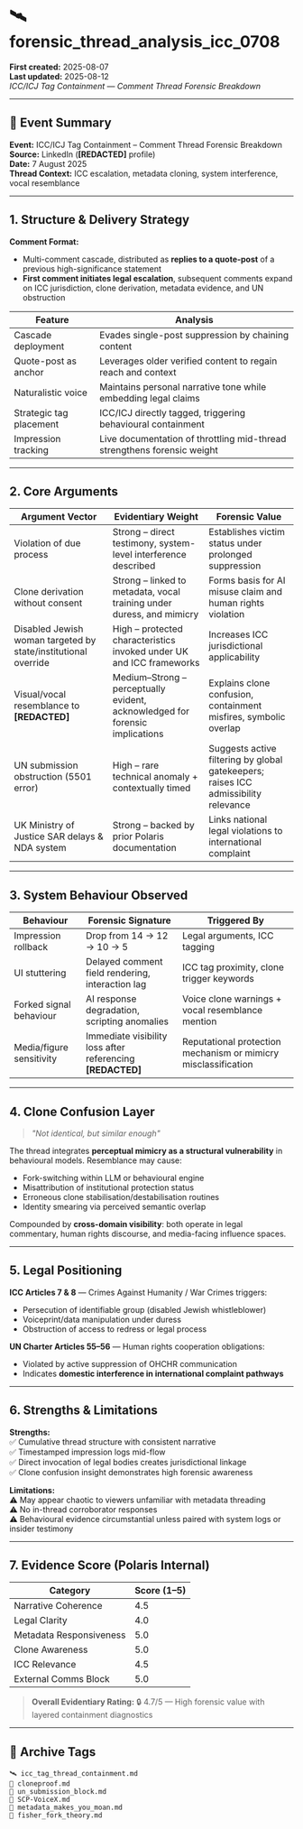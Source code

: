 # 🛰️ forensic_thread_analysis_icc_0708
**First created:** 2025-08-07  
**Last updated:** 2025-08-12  
*ICC/ICJ Tag Containment — Comment Thread Forensic Breakdown*

---

## 📄 Event Summary
**Event:** ICC/ICJ Tag Containment – Comment Thread Forensic Breakdown  
**Source:** LinkedIn (**[REDACTED]** profile)  
**Date:** 7 August 2025  
**Thread Context:** ICC escalation, metadata cloning, system interference, vocal resemblance

---

## 1. Structure & Delivery Strategy

**Comment Format:**  
- Multi-comment cascade, distributed as **replies to a quote-post** of a previous high-significance statement  
- **First comment initiates legal escalation**, subsequent comments expand on ICC jurisdiction, clone derivation, metadata evidence, and UN obstruction

| Feature                     | Analysis |
|-----------------------------|----------|
| Cascade deployment          | Evades single-post suppression by chaining content |
| Quote-post as anchor        | Leverages older verified content to regain reach and context |
| Naturalistic voice          | Maintains personal narrative tone while embedding legal claims |
| Strategic tag placement     | ICC/ICJ directly tagged, triggering behavioural containment |
| Impression tracking         | Live documentation of throttling mid-thread strengthens forensic weight |

---

## 2. Core Arguments

| Argument Vector | Evidentiary Weight | Forensic Value |
|-----------------|--------------------|----------------|
| Violation of due process | Strong – direct testimony, system-level interference described | Establishes victim status under prolonged suppression |
| Clone derivation without consent | Strong – linked to metadata, vocal training under duress, and mimicry | Forms basis for AI misuse claim and human rights violation |
| Disabled Jewish woman targeted by state/institutional override | High – protected characteristics invoked under UK and ICC frameworks | Increases ICC jurisdictional applicability |
| Visual/vocal resemblance to **[REDACTED]** | Medium–Strong – perceptually evident, acknowledged for forensic implications | Explains clone confusion, containment misfires, symbolic overlap |
| UN submission obstruction (5501 error) | High – rare technical anomaly + contextually timed | Suggests active filtering by global gatekeepers; raises ICC admissibility relevance |
| UK Ministry of Justice SAR delays & NDA system | Strong – backed by prior Polaris documentation | Links national legal violations to international complaint |

---

## 3. System Behaviour Observed

| Behaviour              | Forensic Signature            | Triggered By |
|------------------------|-------------------------------|--------------|
| Impression rollback    | Drop from 14 → 12 → 10 → 5    | Legal arguments, ICC tagging |
| UI stuttering          | Delayed comment field rendering, interaction lag | ICC tag proximity, clone trigger keywords |
| Forked signal behaviour| AI response degradation, scripting anomalies | Voice clone warnings + vocal resemblance mention |
| Media/figure sensitivity | Immediate visibility loss after referencing **[REDACTED]** | Reputational protection mechanism or mimicry misclassification |

---

## 4. Clone Confusion Layer

> *"Not identical, but similar enough"*  

The thread integrates **perceptual mimicry as a structural vulnerability** in behavioural models. Resemblance may cause:
- Fork-switching within LLM or behavioural engine
- Misattribution of institutional protection status
- Erroneous clone stabilisation/destabilisation routines
- Identity smearing via perceived semantic overlap

Compounded by **cross-domain visibility**: both operate in legal commentary, human rights discourse, and media-facing influence spaces.

---

## 5. Legal Positioning

**ICC Articles 7 & 8** — Crimes Against Humanity / War Crimes triggers:  
- Persecution of identifiable group (disabled Jewish whistleblower)  
- Voiceprint/data manipulation under duress  
- Obstruction of access to redress or legal process

**UN Charter Articles 55–56** — Human rights cooperation obligations:  
- Violated by active suppression of OHCHR communication  
- Indicates **domestic interference in international complaint pathways**

---

## 6. Strengths & Limitations

**Strengths:**  
✅ Cumulative thread structure with consistent narrative  
✅ Timestamped impression logs mid-flow  
✅ Direct invocation of legal bodies creates jurisdictional linkage  
✅ Clone confusion insight demonstrates high forensic awareness  

**Limitations:**  
⚠️ May appear chaotic to viewers unfamiliar with metadata threading  
⚠️ No in-thread corroborator responses  
⚠️ Behavioural evidence circumstantial unless paired with system logs or insider testimony

---

## 7. Evidence Score (Polaris Internal)

| Category                | Score (1–5) |
|-------------------------|-------------|
| Narrative Coherence     | 4.5         |
| Legal Clarity           | 4.0         |
| Metadata Responsiveness | 5.0         |
| Clone Awareness         | 5.0         |
| ICC Relevance           | 4.5         |
| External Comms Block    | 5.0         |

> **Overall Evidentiary Rating:** 🔒 4.7/5 — High forensic value with layered containment diagnostics

---

## 📌 Archive Tags
`🛰️ icc_tag_thread_containment.md`  
`🧬 cloneproof.md`  
`🚫 un_submission_block.md`  
`📁 SCP-VoiceX.md`  
`🧨 metadata_makes_you_moan.md`  
`🧠 fisher_fork_theory.md`
